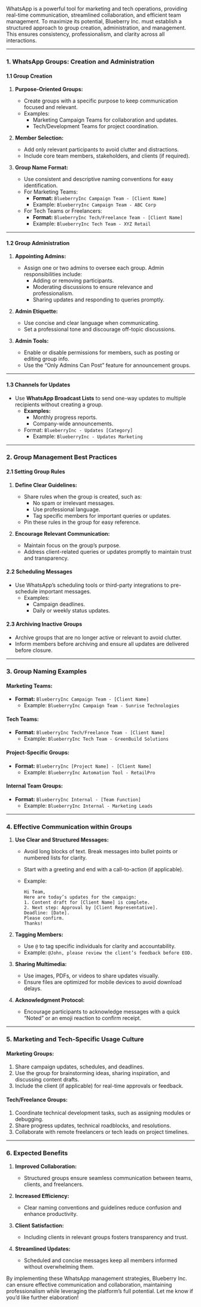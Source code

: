 
WhatsApp is a powerful tool for marketing and tech operations, providing real-time communication, streamlined collaboration, and efficient team management. To maximize its potential, Blueberry Inc. must establish a structured approach to group creation, administration, and management. This ensures consistency, professionalism, and clarity across all interactions.

---

### **1. WhatsApp Groups: Creation and Administration**

#### **1.1 Group Creation**

1. **Purpose-Oriented Groups:**
    
    - Create groups with a specific purpose to keep communication focused and relevant.
    - Examples:
        - Marketing Campaign Teams for collaboration and updates.
        - Tech/Development Teams for project coordination.
2. **Member Selection:**
    
    - Add only relevant participants to avoid clutter and distractions.
    - Include core team members, stakeholders, and clients (if required).
3. **Group Name Format:**
    
    - Use consistent and descriptive naming conventions for easy identification.
    - For Marketing Teams:
        - **Format:** `BlueberryInc Campaign Team - [Client Name]`
        - Example: `BlueberryInc Campaign Team - ABC Corp`
    - For Tech Teams or Freelancers:
        - **Format:** `BlueberryInc Tech/Freelance Team - [Client Name]`
        - Example: `BlueberryInc Tech Team - XYZ Retail`

---

#### **1.2 Group Administration**

1. **Appointing Admins:**
    
    - Assign one or two admins to oversee each group. Admin responsibilities include:
        - Adding or removing participants.
        - Moderating discussions to ensure relevance and professionalism.
        - Sharing updates and responding to queries promptly.
2. **Admin Etiquette:**
    
    - Use concise and clear language when communicating.
    - Set a professional tone and discourage off-topic discussions.
3. **Admin Tools:**
    
    - Enable or disable permissions for members, such as posting or editing group info.
    - Use the “Only Admins Can Post” feature for announcement groups.

---

#### **1.3 Channels for Updates**

- Use **WhatsApp Broadcast Lists** to send one-way updates to multiple recipients without creating a group.
    - **Examples:**
        - Monthly progress reports.
        - Company-wide announcements.
    - Format: `BlueberryInc - Updates [Category]`
        - Example: `BlueberryInc - Updates Marketing`

---

### **2. Group Management Best Practices**

#### **2.1 Setting Group Rules**

1. **Define Clear Guidelines:**
    
    - Share rules when the group is created, such as:
        - No spam or irrelevant messages.
        - Use professional language.
        - Tag specific members for important queries or updates.
    - Pin these rules in the group for easy reference.
2. **Encourage Relevant Communication:**
    
    - Maintain focus on the group’s purpose.
    - Address client-related queries or updates promptly to maintain trust and transparency.

#### **2.2 Scheduling Messages**

- Use WhatsApp’s scheduling tools or third-party integrations to pre-schedule important messages.
    - Examples:
        - Campaign deadlines.
        - Daily or weekly status updates.

#### **2.3 Archiving Inactive Groups**

- Archive groups that are no longer active or relevant to avoid clutter.
- Inform members before archiving and ensure all updates are delivered before closure.

---

### **3. Group Naming Examples**

#### **Marketing Teams:**

- **Format:** `BlueberryInc Campaign Team - [Client Name]`
    - Example: `BlueberryInc Campaign Team - Sunrise Technologies`

#### **Tech Teams:**

- **Format:** `BlueberryInc Tech/Freelance Team - [Client Name]`
    - Example: `BlueberryInc Tech Team - GreenBuild Solutions`

#### **Project-Specific Groups:**

- **Format:** `BlueberryInc [Project Name] - [Client Name]`
    - Example: `BlueberryInc Automation Tool - RetailPro`

#### **Internal Team Groups:**

- **Format:** `BlueberryInc Internal - [Team Function]`
    - Example: `BlueberryInc Internal - Marketing Leads`

---

### **4. Effective Communication within Groups**

1. **Use Clear and Structured Messages:**
    
    - Avoid long blocks of text. Break messages into bullet points or numbered lists for clarity.
    - Start with a greeting and end with a call-to-action (if applicable).
    - Example:
        
        ```
        Hi Team,
        Here are today’s updates for the campaign:
        1. Content draft for [Client Name] is complete.
        2. Next step: Approval by [Client Representative].
        Deadline: [Date].
        Please confirm.
        Thanks!
        ```
        
2. **Tagging Members:**
    
    - Use `@` to tag specific individuals for clarity and accountability.
    - Example: `@John, please review the client’s feedback before EOD.`
3. **Sharing Multimedia:**
    
    - Use images, PDFs, or videos to share updates visually.
    - Ensure files are optimized for mobile devices to avoid download delays.
4. **Acknowledgment Protocol:**
    
    - Encourage participants to acknowledge messages with a quick “Noted” or an emoji reaction to confirm receipt.

---

### **5. Marketing and Tech-Specific Usage Culture**

#### **Marketing Groups:**

1. Share campaign updates, schedules, and deadlines.
2. Use the group for brainstorming ideas, sharing inspiration, and discussing content drafts.
3. Include the client (if applicable) for real-time approvals or feedback.

#### **Tech/Freelance Groups:**

1. Coordinate technical development tasks, such as assigning modules or debugging.
2. Share progress updates, technical roadblocks, and resolutions.
3. Collaborate with remote freelancers or tech leads on project timelines.

---

### **6. Expected Benefits**

1. **Improved Collaboration:**
    
    - Structured groups ensure seamless communication between teams, clients, and freelancers.
2. **Increased Efficiency:**
    
    - Clear naming conventions and guidelines reduce confusion and enhance productivity.
3. **Client Satisfaction:**
    
    - Including clients in relevant groups fosters transparency and trust.
4. **Streamlined Updates:**
    
    - Scheduled and concise messages keep all members informed without overwhelming them.

By implementing these WhatsApp management strategies, Blueberry Inc. can ensure effective communication and collaboration, maintaining professionalism while leveraging the platform’s full potential. Let me know if you’d like further elaboration!
